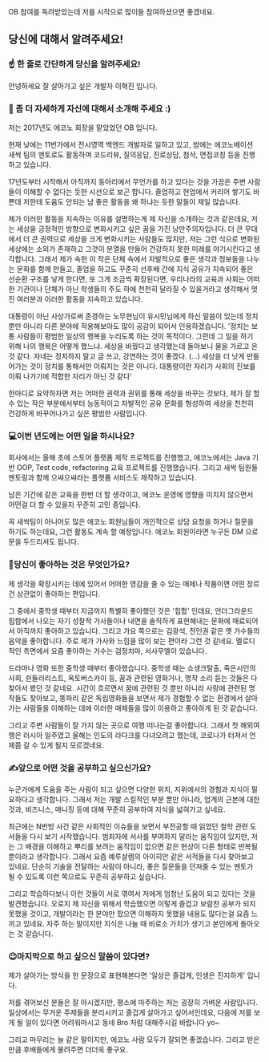 OB 참여를 독려받았는데 저를 시작으로 많이들 참여하셨으면 좋겠네요.

## 당신에 대해서 알려주세요!

### ☝️ 한 줄로 간단하게 당신을 알려주세요!

안녕하세요 잘 살아가고 싶은 개발자 이혁진 입니다.



### 🙌 좀 더 자세하게 자신에 대해서 소개해 주세요 :)

저는 2017년도 에코노 회장을 맡았었던 OB 입니다.

현재 낮에는 11번가에서 전시영역 백엔드 개발자로 일하고 있고,
밤에는 에코노베이션 새싹 팀의 멘토로도 활동하며 코드리뷰, 질의응답, 진로상담, 첨삭, 면접코칭 등을 진행하고 있습니다.



17년도부터 시작해서 아직까지 동아리에서 무언가를 하고 있다는 것을 가끔은 주변 사람들이 이해할 수 없다는 듯한 시선으로 보곤 합니다.
졸업하고 현업에서 커리어 쌓기도 바쁜데 저한테 도움도 안되는 남 좋은 활동을 왜 하냐는 듯한 말들이 제일 많습니다.

제가 이러한 활동을 지속하는 이유를 설명하는게 제 자신을 소개하는 것과 같은데요,
저는 세상을 긍정적인 방향으로 변화시키고 싶은 꿈을 가진 낭만주의자입니다.
더 큰 무대에서 더 큰 권력으로 세상을 크게 변화시키는 사람들도 많지만,
저는 그런 식으로 변화된 세상에는 소외가 존재하고 그것이 분열을 만들어 건강하지 못한 미래를 야기시킨다고 생각합니다.
그래서 제가 속한 이 작은 단체 속에서 자발적으로 좋은 생각과 정보들을 나누는 문화를 함께 만들고,
졸업을 하고도 꾸준히 선후배 간에 지식 공유가 지속되어 좋은 선순환 구조를 낳게 한다면, 또 그게 조금씩 확장된다면,
우리나라의 교육과 사회는 어떠한 기관이나 단체가 아닌 학생들의 주도 하에 천천히 달라질 수 있을거라고 생각해서 멋진 여러분과 이러한 활동을 지속하고 있습니다.



대통령이 아닌 사상가로써 존경하는 노무현님이 유시민님에게 하신 말씀이 있는데 정치 뿐만 아니라 다른 분야에 적용해보아도 많이 공감이 되어서 인용하겠습니다.
'정치는 보통 사람들이 평범한 일상의 행복을 누리도록 하는 것이 목적이다. 그런데 그 일을 하기 위해 나의 행복은 어떻게 했느냐. 세상을 바꿨다고 생각했는데 돌아보니 물을 가르고 온 것 같다. 자네는 정치하지 말고 글 쓰고, 강연하는 것이 좋겠다. (...) 세상을 더 낫게 만들어가는 것이 정치를 통해서만 이뤄지는 것은 아니다. 대통령이란 자리가 사회의 진보를 이뤄 나가기에 적합한 자리가 아닌 것 같다'



한마디로 요약하자면 저는 어떠한 권력과 권위를 통해 세상을 바꾸는 것보다, 제가 잘 할 수 있는 작은 부분에서부터 능동적이고 자발적인 공유 문화를 형성하여 세상을 천천히 건강하게 바꾸어나가고 싶은 평범한 사람입니다.



### 💻이번 년도에는 어떤 일을 하시나요?

회사에서는 올해 초에 스토어 플랫폼 제작 프로젝트를 진행했고,
에코노에서는 Java 기반 OOP, Test code, refactoring 교육 프로젝트를 진행했습니다.
그리고 새싹 팀원들 멘토링과 함께 으쌰으쌰라는 플랫폼 서비스도 제작하고 있습니다.

남은 기간에 같은 교육을 한번 더 할 생각이고,
에코노 운영에 영향을 미치지 않으면서 어떤걸 더 할 수 있을지 꾸준히 고민 중입니다.

꼭 새싹팀이 아니어도 많은 에코노 회원님들이 개인적으로 상담 요청을 하거나 질문을 하기도 하는데요,
그런 활동도 계속 할 예정입니다. 에코노 회원이라면 누구든 DM 으로 문을 두드리셔도 됩니다.



### 💓당신이 좋아하는 것은 무엇인가요?

제 생각을 확장시키는 데에 있어서 어떠한 영감을 줄 수 있는 매체나 작품이면 어떤 장르건 상관없이 좋아하는 편입니다.

그 중에서 중학생 때부터 지금까지 특별히 좋아했던 것은 '힙합' 인데요,
언더그라운드 힙합에서 나오는 자기 성찰적 가사들이나 내면을 솔직하게 표현해내는 문화에 매료되어서 아직까지 좋아하고 있습니다.
그리고 가요 쪽으로는 김광석, 전인권 같은 옛 가수들의 음악을 좋아합니다. 주로 제가 가사와 느낌을 많이 보는 편이라 그런 것 
같네요.
멜로디적인 측면에서 요즘 좋아하는 가수는 검정치마, 서사무엘이 있습니다.

드라마나 영화 또한 중학생 때부터 좋아했습니다.
중학생 때는 쇼생크탈출, 죽은시인의사회, 쉰들러리스트, 옥토버스카이 등, 꿈과 관련된 영화거나, 명작 소리 듣는 것들은 다 찾아서 봤던 것 같네요.
시간이 흐르면서 꿈에 관련된 것 뿐만 아니라 사랑에 관련된 명작들도 찾아보고, 똥파리 같은 독립영화들을 보면서 제가 경험할 수 없는 환경에서 살아가는 사람들을 이해하는 데에 이러한 매체들을 많이 이용하고 좋아하게 된 것 같습니다.

그리고 주변 사람들이 잘 가지 않는 곳으로 여행 떠나는걸 좋아합니다.
그래서 첫 해외여행은 러시아 일주였고 올해는 인도의 라다크를 다녀오려고 했는데, 코로나가 터져서 언제쯤 갈 수 있게 될지 모르겠네요.



### ✍앞으로 어떤 것을 공부하고 싶으신가요?

누군가에게 도움을 주는 사람이 되고 싶으면 다양한 위치, 지위에서의 경험과 지식이 필요하다고 생각합니다.
그래서 저는 개발 스킬적인 부분 뿐만 아니라, 업계의 근본에 대한 것과, 비즈니스, 매니징 등에 대해 꾸준히 공부하여 지식을 넓혀가고 싶네요. 



최근에는 N번방 사건 같은 사회적인 이슈들을 보면서 부전공할 때 읽었던 철학 관련 도서들을 다시 보기 시작했습니다.
범죄자에 서사를 부여하지 말라는 움직임이 있지만, 저는 그 배경을 이해하고 뿌리를 보려는 움직임이 없으면 같은 현상이 다른 형태로 반복될 뿐이라고 생각합니다. 그래서 요즘 예루살렘의 아이히만 같은 서적들을 다시 찾아보고 있네요. 단순히 기술을 전달하는 사람이 아니라, 좋은 질문들을 던져줄 수 있는 멘토가 될 수 있도록 이런 쪽으로도 꾸준히 공부하고 싶습니다.



그리고 학습하다보니 이런 것들이 서로 엮여서 저에게 엄청난 도움이 되고 있다는 것을 발견했습니다. 오로지 제 자신을 위해서 학습했으면 이렇게 즐겁고 보람찬 공부가 되지 못했을 것이고, 개발이라는 한 분야만 팠으면 이해하지 못했을 내용도 많다는걸 요즘 느끼고 있네요. 자주 하는 말이지만 지식은 나눌 때 비로소 가치가 생기고 본인에게 돌아오는 것 같습니다.



### 😉마지막으로 하고 싶으신 말씀이 있다면?

제가 살아가는 방식을 한 문장으로 표현해본다면 '일상은 즐겁게, 인생은 진지하게' 입니다.

저를 겪어보신 분들은 잘 아시겠지만, 평소에 마주하는 저는 굉장히 가벼운 사람입니다. 일상에서는 무거운 주제들을 분리시키고 즐겁게 살아가고 싶어서인데요, 다음에 저를 보게 될 일이 있다면 어려워마시고 동네 Bro 처럼 대해주시길 바랍니다 yo~

그리고 마무리는 늘 같은 말이지만, 
에코노 사람 모두가 잘되면 좋겠습니다. 그리고 받은 만큼 후배들에게 물려주면 더더욱 좋구요.

